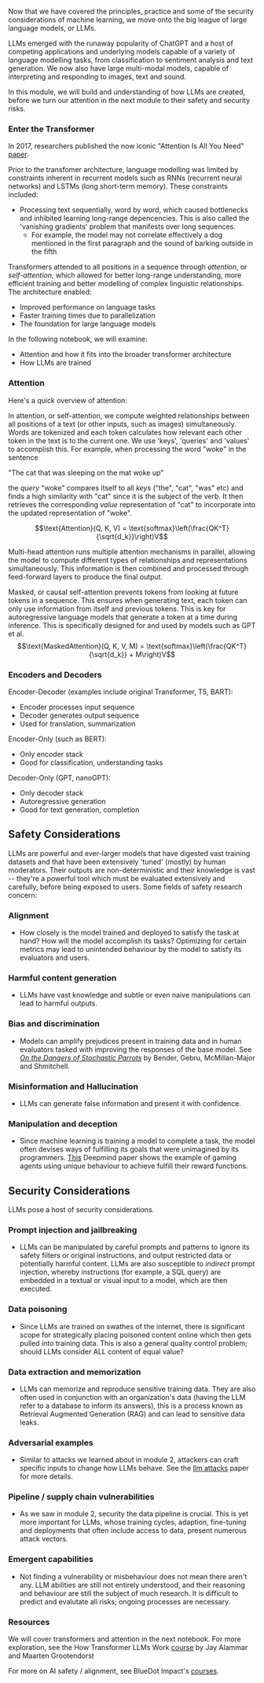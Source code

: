 Now that we have covered the principles, practice and some of the security considerations of machine learning, we move onto the big league of large language models, or LLMs.

LLMs emerged with the runaway popularity of ChatGPT and a host of competing applications and underlying models capable of a variety of language modelling tasks, from classification to sentiment analysis and text generation. We now also have large multi-modal models, capable of interpreting and responding to images, text and sound.

In this module, we will build and understanding of how LLMs are created, before we turn our attention in the next module to their safety and security risks.

### Enter the Transformer

In 2017, researchers published the now iconic "Attention Is All You Need" [paper](https://arxiv.org/pdf/1706.03762). 

Prior to the transfomer architecture, language modelling was limited by constraints inherent in recurrent models such as RNNs (recurrent neural networks) and LSTMs (long short-term memory). These constraints included:
* Processing text sequentially, word by word, which caused bottlenecks and inhibited learning long-range depencencies. This is also called the 'vanishing gradients' problem that manifests over long sequences.
  * For example, the model may not correlate effectively a dog mentioned in the first paragraph and the sound of barking outside in the fifth

Transformers attended to all positions in a sequence through *attention*, or *self-attention*, which allowed for better long-range understanding, more efficient training and better modelling of complex linguistic relationships. The architecture enabled:
* Improved performance on language tasks
* Faster training times due to parallelization
* The foundation for large language models

In the following notebook, we will examine:
* Attention and how it fits into the broader transformer architecture
* How LLMs are trained

### Attention

Here's a quick overview of attention:

In attention, or self-attention, we compute weighted relationships between all positions of a text (or other inputs, such as images) simultaneously. Words are tokenized and each token calculates how relevant each other token in the text is to the current one. We use 'keys', 'queries' and 'values' to accomplish this. For example, when processing the word "woke" in the sentence

"The cat that was sleeping on the mat woke up"

the *query* "woke" compares itself to all *keys* ("the", "cat", "was" etc) and finds a high similarity with "cat" since it is the subject of the verb. It then retrieves the corresponding *value* representation of "cat" to incorporate into the updated representation of "woke".

$$\text{Attention}(Q, K, V) = \text{softmax}\left(\frac{QK^T}{\sqrt{d_k}}\right)V$$

Multi-head attention runs multiple attention mechanisms in parallel, allowing the model to compute different types of relationships and representations simultaneously. This information is then combined and processed through feed-forward layers to produce the final output.

Masked, or causal self-attention prevents tokens from looking at future tokens in a sequence. This ensures when generating text, each token can only use information from itself and previous tokens. This is key for autoregressive language models that generate a token at a time during inference. This is specifically designed for and used by models such as GPT et al.
$$\text{MaskedAttention}(Q, K, V, M) = \text{softmax}\left(\frac{QK^T}{\sqrt{d_k}} + M\right)V$$

### Encoders and Decoders

Encoder-Decoder (examples include original Transformer, T5, BART):

* Encoder processes input sequence
* Decoder generates output sequence
* Used for translation, summarization


Encoder-Only (such as BERT):

* Only encoder stack
* Good for classification, understanding tasks


Decoder-Only (GPT, nanoGPT):

* Only decoder stack
* Autoregressive generation
* Good for text generation, completion

## Safety Considerations

LLMs are powerful and ever-larger models that have digested vast training datasets and that have been extensively 'tuned' (mostly) by human moderators. Their outputs are non-deterministic and their knowledge is vast -- they're a powerful tool which must be evaluated extensively and carefully, before being exposed to users. Some fields of safety research concern:

### Alignment 

* How closely is the model trained and deployed to satisfy the task at hand? How will the model accomplish its tasks? Optimizing for certain metrics may lead to unintended behaviour by the model to satisfy its evaluators and users.

### Harmful content generation
* LLMs have vast knowledge and subtle or even naive manipulations can lead to harmful outputs.

### Bias and discrimination
* Models can amplify prejudices present in training data and in human evaluators tasked with improving the responses of the base model. See *[On the Dangers of Stochastic Parrots](https://dl.acm.org/doi/pdf/10.1145/3442188.3445922)* by Bender, Gebru, McMillan-Major and Shmitchell.

### Misinformation and Hallucination
* LLMs can generate false information and present it with confidence.

### Manipulation and deception
* Since machine learning is training a model to complete a task, the model often devises ways of fulfilling its goals that were unimagined by its programmers. [This](https://deepmind.google/discover/blog/specification-gaming-the-flip-side-of-ai-ingenuity/) Deepmind paper shows the example of gaming agents using unique behaviour to achieve fulfill their reward functions.

## Security Considerations

LLMs pose a host of security considerations. 

### Prompt injection and jailbreaking
* LLMs can be manipulated by careful prompts and patterns to ignore its safety filters or original instructions, and output restricted data or potentially harmful content. LLMs are also susceptible to *indirect* prompt injection, whereby instructions (for example, a SQL query) are embedded in a textual or visual input to a model, which are then executed.

### Data poisoning
* Since LLMs are trained on swathes of the internet, there is significant scope for strategically placing poisoned content online which then gets pulled into training data. This is also a general quality control problem; should LLMs consider ALL content of equal value?

### Data extraction and memorization
* LLMs can memorize and reproduce sensitive training data. They are also often used in conjunction with an organization's data (having the LLM refer to a database to inform its answers), this is a process known as Retrieval Augmented Generation (RAG) and can lead to sensitive data leaks.

### Adversarial examples
* Similar to attacks we learned about in module 2, attackers can craft specific inputs to change how LLMs behave. See the [llm attacks](https://llm-attacks.org/) paper for more details.

### Pipeline / supply chain vulnerabilities
* As we saw in module 2, security the data pipeline is crucial. This is yet more important for LLMs, whose training cycles, adaption, fine-tuning and deployments that often include access to data, present numerous attack vectors.

### Emergent capabilities
* Not finding a vulnerability or misbehaviour does not mean there aren't any. LLM abilities are still not entirely understood, and their reasoning and behaviour are still the subject of much research. It is difficult to predict and evalutate all risks; ongoing processes are necessary.

### Resources

We will cover transformers and attention in the next notebook. For more exploration, see the 
How Transformer LLMs Work [course](https://www.deeplearning.ai/short-courses/how-transformer-llms-work/) by Jay Alammar and Maarten Grootendorst

For more on AI safety / alignment, see BlueDot Impact's [courses](https://bluedot.org/).
